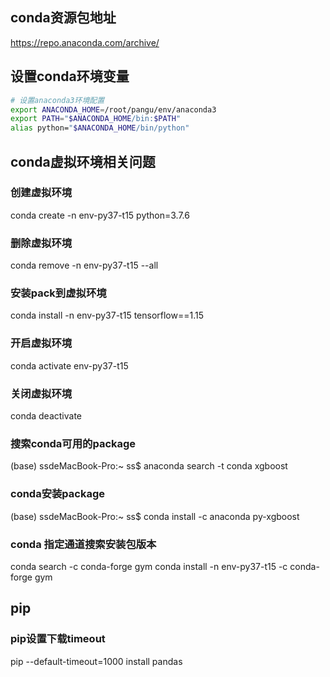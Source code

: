 ## conda资源包地址
https://repo.anaconda.com/archive/

## 设置conda环境变量
```bash
# 设置anaconda3环境配置
export ANACONDA_HOME=/root/pangu/env/anaconda3
export PATH="$ANACONDA_HOME/bin:$PATH"
alias python="$ANACONDA_HOME/bin/python"
```
## conda虚拟环境相关问题
### 创建虚拟环境
conda create -n env-py37-t15 python=3.7.6
### 删除虚拟环境
conda remove -n env-py37-t15 --all 

### 安装pack到虚拟环境
conda install -n env-py37-t15  tensorflow==1.15

### 开启虚拟环境
conda activate env-py37-t15

### 关闭虚拟环境
conda deactivate

### 搜索conda可用的package
(base) ssdeMacBook-Pro:~ ss$ anaconda search -t conda xgboost
### conda安装package
(base) ssdeMacBook-Pro:~ ss$ conda install -c anaconda py-xgboost
### conda 指定通道搜索安装包版本
conda search -c conda-forge gym
conda install -n env-py37-t15 -c conda-forge gym


## pip 
### pip设置下载timeout
pip --default-timeout=1000 install pandas


